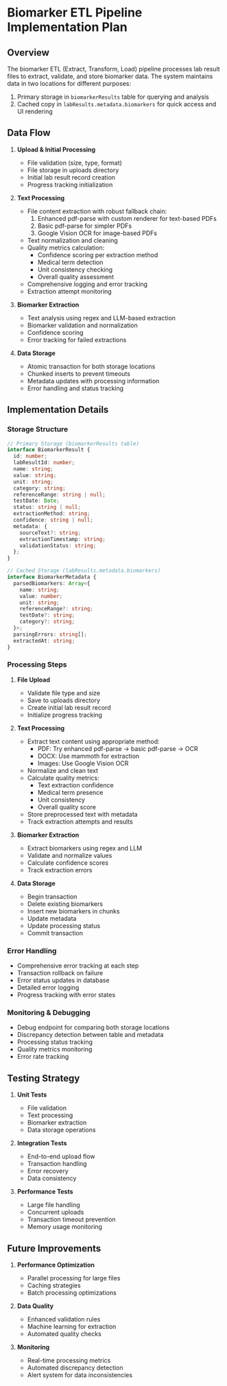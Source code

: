 # Biomarker ETL Pipeline Implementation Plan

## Overview
The biomarker ETL (Extract, Transform, Load) pipeline processes lab result files to extract, validate, and store biomarker data. The system maintains data in two locations for different purposes:
1. Primary storage in `biomarkerResults` table for querying and analysis
2. Cached copy in `labResults.metadata.biomarkers` for quick access and UI rendering

## Data Flow
1. **Upload & Initial Processing**
   - File validation (size, type, format)
   - File storage in uploads directory
   - Initial lab result record creation
   - Progress tracking initialization

2. **Text Processing**
   - File content extraction with robust fallback chain:
     1. Enhanced pdf-parse with custom renderer for text-based PDFs
     2. Basic pdf-parse for simpler PDFs
     3. Google Vision OCR for image-based PDFs
   - Text normalization and cleaning
   - Quality metrics calculation:
     - Confidence scoring per extraction method
     - Medical term detection
     - Unit consistency checking
     - Overall quality assessment
   - Comprehensive logging and error tracking
   - Extraction attempt monitoring

3. **Biomarker Extraction**
   - Text analysis using regex and LLM-based extraction
   - Biomarker validation and normalization
   - Confidence scoring
   - Error tracking for failed extractions

4. **Data Storage**
   - Atomic transaction for both storage locations
   - Chunked inserts to prevent timeouts
   - Metadata updates with processing information
   - Error handling and status tracking

## Implementation Details

### Storage Structure
```typescript
// Primary Storage (biomarkerResults table)
interface BiomarkerResult {
  id: number;
  labResultId: number;
  name: string;
  value: string;
  unit: string;
  category: string;
  referenceRange: string | null;
  testDate: Date;
  status: string | null;
  extractionMethod: string;
  confidence: string | null;
  metadata: {
    sourceText?: string;
    extractionTimestamp: string;
    validationStatus: string;
  };
}

// Cached Storage (labResults.metadata.biomarkers)
interface BiomarkerMetadata {
  parsedBiomarkers: Array<{
    name: string;
    value: number;
    unit: string;
    referenceRange?: string;
    testDate?: string;
    category?: string;
  }>;
  parsingErrors: string[];
  extractedAt: string;
}
```

### Processing Steps
1. **File Upload**
   - Validate file type and size
   - Save to uploads directory
   - Create initial lab result record
   - Initialize progress tracking

2. **Text Processing**
   - Extract text content using appropriate method:
     - PDF: Try enhanced pdf-parse → basic pdf-parse → OCR
     - DOCX: Use mammoth for extraction
     - Images: Use Google Vision OCR
   - Normalize and clean text
   - Calculate quality metrics:
     - Text extraction confidence
     - Medical term presence
     - Unit consistency
     - Overall quality score
   - Store preprocessed text with metadata
   - Track extraction attempts and results

3. **Biomarker Extraction**
   - Extract biomarkers using regex and LLM
   - Validate and normalize values
   - Calculate confidence scores
   - Track extraction errors

4. **Data Storage**
   - Begin transaction
   - Delete existing biomarkers
   - Insert new biomarkers in chunks
   - Update metadata
   - Update processing status
   - Commit transaction

### Error Handling
- Comprehensive error tracking at each step
- Transaction rollback on failure
- Error status updates in database
- Detailed error logging
- Progress tracking with error states

### Monitoring & Debugging
- Debug endpoint for comparing both storage locations
- Discrepancy detection between table and metadata
- Processing status tracking
- Quality metrics monitoring
- Error rate tracking

## Testing Strategy
1. **Unit Tests**
   - File validation
   - Text processing
   - Biomarker extraction
   - Data storage operations

2. **Integration Tests**
   - End-to-end upload flow
   - Transaction handling
   - Error recovery
   - Data consistency

3. **Performance Tests**
   - Large file handling
   - Concurrent uploads
   - Transaction timeout prevention
   - Memory usage monitoring

## Future Improvements
1. **Performance Optimization**
   - Parallel processing for large files
   - Caching strategies
   - Batch processing optimizations

2. **Data Quality**
   - Enhanced validation rules
   - Machine learning for extraction
   - Automated quality checks

3. **Monitoring**
   - Real-time processing metrics
   - Automated discrepancy detection
   - Alert system for data inconsistencies

